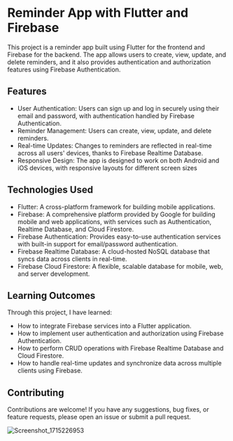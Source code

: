 # Reminder App with Flutter and Firebase

This project is a reminder app built using Flutter for the frontend and Firebase for the backend. The app allows users to create, view, update, and delete reminders, and it also provides authentication and authorization features using Firebase Authentication.

## Features
* User Authentication: Users can sign up and log in securely using their email and password, with authentication handled by Firebase Authentication.
* Reminder Management: Users can create, view, update, and delete reminders.
* Real-time Updates: Changes to reminders are reflected in real-time across all users' devices, thanks to Firebase Realtime Database.
* Responsive Design: The app is designed to work on both Android and iOS devices, with responsive layouts for different screen sizes

## Technologies Used
* Flutter: A cross-platform framework for building mobile applications.
* Firebase: A comprehensive platform provided by Google for building mobile and web applications, with services such as Authentication, Realtime Database, and Cloud Firestore.
* Firebase Authentication: Provides easy-to-use authentication services with built-in support for email/password authentication.
* Firebase Realtime Database: A cloud-hosted NoSQL database that syncs data across clients in real-time.
* Firebase Cloud Firestore: A flexible, scalable database for mobile, web, and server development.

## Learning Outcomes
Through this project, I have learned:

* How to integrate Firebase services into a Flutter application.
* How to implement user authentication and authorization using Firebase Authentication.
* How to perform CRUD operations with Firebase Realtime Database and Cloud Firestore.
* How to handle real-time updates and synchronize data across multiple clients using Firebase.

## Contributing
Contributions are welcome! If you have any suggestions, bug fixes, or feature requests, please open an issue or submit a pull request.


![Screenshot_1715226953](https://github.com/gideonadjei94/Reminder-App/assets/124469965/c1f86664-cc66-4a3e-a300-4a6fba11f89b)
